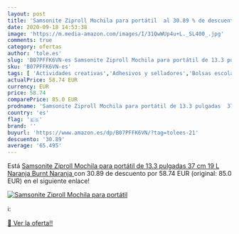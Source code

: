 ```yaml
---
layout: post
title: 'Samsonite Ziproll Mochila para portátil  al 30.89 % de descuento'
date: 2020-09-18 14:53:38
image: 'https://m.media-amazon.com/images/I/31QwWUp4u+L._SL400_.jpg'
comments: true
category: ofertas
author: 'tole.es'
slug: 'B07PFFK6VN-es Samsonite Ziproll Mochila para portátil de 13.3 pulgadas...'
sku: 'B07PFFK6VN-es'
tags: [ 'Actividades creativas','Adhesivos y selladores','Bolsas escolares','Bricolaje y herramientas','Cuchillos de cocina','Equipaje','Ferretería','Hogar y cocina','Juegos de cuchillos de cocina','Juguetes','Juguetes y juegos','Lápices de colores para niños','Material de escritura y dibujo para niños','Mochilas, estuches y sets escolares','Pegamentos instantáneos','Utensilios de cocina','mochila', ]
actualPrice: 58.74 EUR
currency: EUR
price: 58.74
comparePrice: 85.0 EUR
prodname: 'Samsonite Ziproll Mochila para portátil de 13.3 pulgadas  37 cm  19 L   Naranja  Burnt Naranja '
country: 'es'
flag: '🇪🇸'
brand: ''
buyurl: 'https://www.amazon.es/dp/B07PFFK6VN/?tag=tolees-21'
descuento: '30.89'
average: '65.495'
---
```


Está [Samsonite Ziproll Mochila para portátil de 13.3 pulgadas  37 cm  19 L   Naranja  Burnt Naranja ](https://www.amazon.es/dp/B07PFFK6VN/?tag=tolees-21) con 30.89 de descuento por 58.74 EUR (original: 85.0 EUR) en el siguiente enlace!

[![Samsonite Ziproll Mochila para portátil ](https://m.media-amazon.com/images/I/31QwWUp4u+L._SL400_.jpg)](https://www.amazon.es/dp/B07PFFK6VN/?tag=tolees-21)

ℹ️:


[🛒 Ver la oferta!!](https://www.amazon.es/dp/B07PFFK6VN/?tag=tolees-21)
